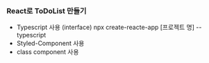 ### React로 ToDoList 만들기

- Typescript 사용 (interface)
  npx create-reacte-app [프로젝트 명] --typescript
- Styled-Component 사용
- class component 사용
